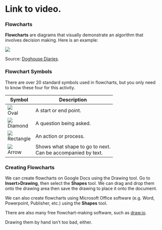 # Link to video.
### Flowcharts

**Flowcharts** are diagrams that visually demonstrate an algorithm that involves decision making. Here is an example:

![](../Images/1.5.4A.jpeg)

Source: [Doghouse Diaries](http://thedoghousediaries.com/).

### Flowchart Symbols

There are over 20 standard symbols used in flowcharts, but you only need to know these four for this activity.

| Symbol | Description |
| ---- | ---|
| ![](../Images/1.5.4B.png)<br>Oval | A start or end point. |
| ![](../Images/1.5.4C.png)<br>Diamond | A question being asked. |
| ![](../Images/1.5.4D.png)<br>Rectangle | An action or process. |
| ![](../Images/1.5.4E.png)<br>Arrow | Shows what shape to go to next.<br>Can be accompanied by text. |

### Creating Flowcharts 

We can create flowcharts on Google Docs using the Drawing tool. Go to **Insert>Drawing**, then select the **Shapes** tool. We can drag and drop them onto the drawing area then save the drawing to place it onto the document.

We can also create flowcharts using Microsoft Office software (e.g. Word, Powerpoint, Publisher, etc.) using the **Shapes** tool. 

There are also many free flowchart-making software, such as [draw.io](https://www.draw.io/).

Drawing them by hand isn't too bad, either.
